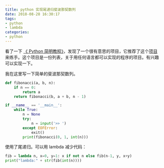 ```yaml
---
title: python 实现尾递归斐波那契数列
date: 2018-08-28 16:30:17
tags:
- python
- lambda
categories:
- python
---
```


看了一下 [《 Python 简明教程》](https://pythoncaff.com/docs/byte-of-python/2018)，发现了一个很有意思的项目，它推荐了这个[项目](https://github.com/karan/Projects)来练手。这个项目是一份列表，关于用任何语言都可以实现的程序的项目。有兴趣可以实现一下。

我在这里写一下简单的斐波那契数列。
<!--more-->

```python
def fibonacci(a, b, n):
    if n == 0:
        return a
    return fibonacci(b, a + b, n - 1)

if __name__ == '__main__':
    while True:
        n = None
        try:
            n = input('>> ')
        except EOFError:
            exit()
        print(fibonacci(0, 1, int(n)))
```

使用了尾递归。可以用 lambda 减少代码：

```python
fib = lambda n, x=0, y=1: x if not n else fib(n-1, y, x+y)
print("lambda:" + str(fib(int(n))))

```

